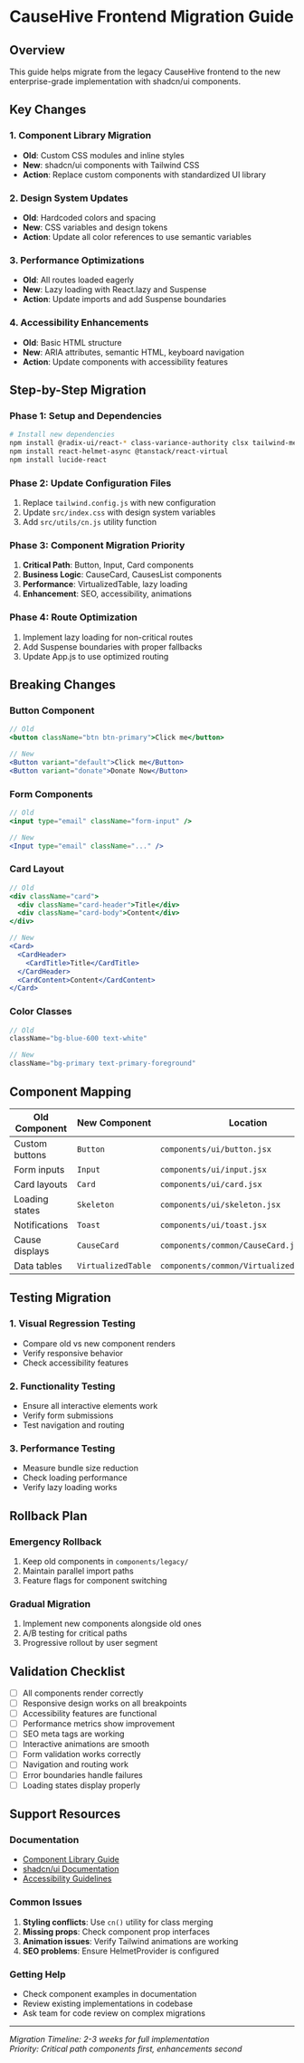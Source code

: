 # CauseHive Frontend Migration Guide

## Overview
This guide helps migrate from the legacy CauseHive frontend to the new enterprise-grade implementation with shadcn/ui components.

## Key Changes

### 1. Component Library Migration
- **Old**: Custom CSS modules and inline styles
- **New**: shadcn/ui components with Tailwind CSS
- **Action**: Replace custom components with standardized UI library

### 2. Design System Updates
- **Old**: Hardcoded colors and spacing
- **New**: CSS variables and design tokens
- **Action**: Update all color references to use semantic variables

### 3. Performance Optimizations
- **Old**: All routes loaded eagerly
- **New**: Lazy loading with React.lazy and Suspense
- **Action**: Update imports and add Suspense boundaries

### 4. Accessibility Enhancements
- **Old**: Basic HTML structure
- **New**: ARIA attributes, semantic HTML, keyboard navigation
- **Action**: Update components with accessibility features

## Step-by-Step Migration

### Phase 1: Setup and Dependencies
```bash
# Install new dependencies
npm install @radix-ui/react-* class-variance-authority clsx tailwind-merge
npm install react-helmet-async @tanstack/react-virtual
npm install lucide-react
```

### Phase 2: Update Configuration Files
1. Replace `tailwind.config.js` with new configuration
2. Update `src/index.css` with design system variables
3. Add `src/utils/cn.js` utility function

### Phase 3: Component Migration Priority
1. **Critical Path**: Button, Input, Card components
2. **Business Logic**: CauseCard, CausesList components  
3. **Performance**: VirtualizedTable, lazy loading
4. **Enhancement**: SEO, accessibility, animations

### Phase 4: Route Optimization
1. Implement lazy loading for non-critical routes
2. Add Suspense boundaries with proper fallbacks
3. Update App.js to use optimized routing

## Breaking Changes

### Button Component
```jsx
// Old
<button className="btn btn-primary">Click me</button>

// New
<Button variant="default">Click me</Button>
<Button variant="donate">Donate Now</Button>
```

### Form Components
```jsx
// Old
<input type="email" className="form-input" />

// New
<Input type="email" className="..." />
```

### Card Layout
```jsx
// Old
<div className="card">
  <div className="card-header">Title</div>
  <div className="card-body">Content</div>
</div>

// New
<Card>
  <CardHeader>
    <CardTitle>Title</CardTitle>
  </CardHeader>
  <CardContent>Content</CardContent>
</Card>
```

### Color Classes
```jsx
// Old
className="bg-blue-600 text-white"

// New  
className="bg-primary text-primary-foreground"
```

## Component Mapping

| Old Component | New Component | Location |
|---------------|---------------|----------|
| Custom buttons | `Button` | `components/ui/button.jsx` |
| Form inputs | `Input` | `components/ui/input.jsx` |
| Card layouts | `Card` | `components/ui/card.jsx` |
| Loading states | `Skeleton` | `components/ui/skeleton.jsx` |
| Notifications | `Toast` | `components/ui/toast.jsx` |
| Cause displays | `CauseCard` | `components/common/CauseCard.jsx` |
| Data tables | `VirtualizedTable` | `components/common/VirtualizedTable.jsx` |

## Testing Migration

### 1. Visual Regression Testing
- Compare old vs new component renders
- Verify responsive behavior
- Check accessibility features

### 2. Functionality Testing  
- Ensure all interactive elements work
- Verify form submissions
- Test navigation and routing

### 3. Performance Testing
- Measure bundle size reduction
- Check loading performance
- Verify lazy loading works

## Rollback Plan

### Emergency Rollback
1. Keep old components in `components/legacy/`
2. Maintain parallel import paths
3. Feature flags for component switching

### Gradual Migration
1. Implement new components alongside old ones
2. A/B testing for critical paths
3. Progressive rollout by user segment

## Validation Checklist

- [ ] All components render correctly
- [ ] Responsive design works on all breakpoints
- [ ] Accessibility features are functional
- [ ] Performance metrics show improvement
- [ ] SEO meta tags are working
- [ ] Interactive animations are smooth
- [ ] Form validation works correctly
- [ ] Navigation and routing work
- [ ] Error boundaries handle failures
- [ ] Loading states display properly

## Support Resources

### Documentation
- [Component Library Guide](./COMPONENT_LIBRARY.md)
- [shadcn/ui Documentation](https://ui.shadcn.com/)
- [Accessibility Guidelines](./ACCESSIBILITY.md)

### Common Issues
1. **Styling conflicts**: Use `cn()` utility for class merging
2. **Missing props**: Check component prop interfaces
3. **Animation issues**: Verify Tailwind animations are working
4. **SEO problems**: Ensure HelmetProvider is configured

### Getting Help
- Check component examples in documentation
- Review existing implementations in codebase
- Ask team for code review on complex migrations

---

*Migration Timeline: 2-3 weeks for full implementation*  
*Priority: Critical path components first, enhancements second*